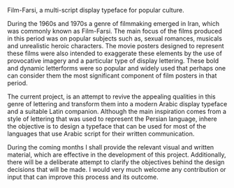 Film-Farsi, a multi-script display typeface for popular culture.

During the 1960s and 1970s a genre of filmmaking emerged in Iran, which was commonly known as Film-Farsi. The main focus of the films produced in this period was on popular subjects such as, sexual romances, musicals and unrealistic heroic characters. The movie posters designed to represent these films were also intended to exaggerate these elements by the use of provocative imagery and a particular type of display lettering. These bold and dynamic letterforms were so popular and widely used that perhaps one can consider them the most significant component of film posters in that period. 

The current project, is an attempt to revive the appealing qualities in this genre of lettering and transform them into a modern Arabic display typeface and a suitable Latin companion. Although the main inspiration comes from a style of lettering that was used to represent the Persian language, inhere the objective is to design a typeface that can be used for most of the languages that use Arabic script for their written communication. 

During the coming months I shall provide the relevant visual and written material, which are effective in the development of this project. Additionally, there will be a deliberate attempt to clarify the objectives behind the design decisions that will be made. I would very much welcome any contribution or input that can improve this process and its outcome. 
